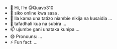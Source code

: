 - 👋 Hi, I’m @Quavo310
- 👀 siko online kwa sasa .
- 🌱 Ila kama una tatizo niambie nikija na kusaidia ...
- 💞️ tafadhali kua na subira ...
- 📫 ujumbe gani unataka kunipa ...
- 😄 Pronouns: ...
- ⚡ Fun fact: ...

<!---
Quavo310/Quavo310 is a ✨ special ✨ repository because its `README.md` (this file) appears on your GitHub profile.
You can click the Preview link to take a look at your changes.
--->
